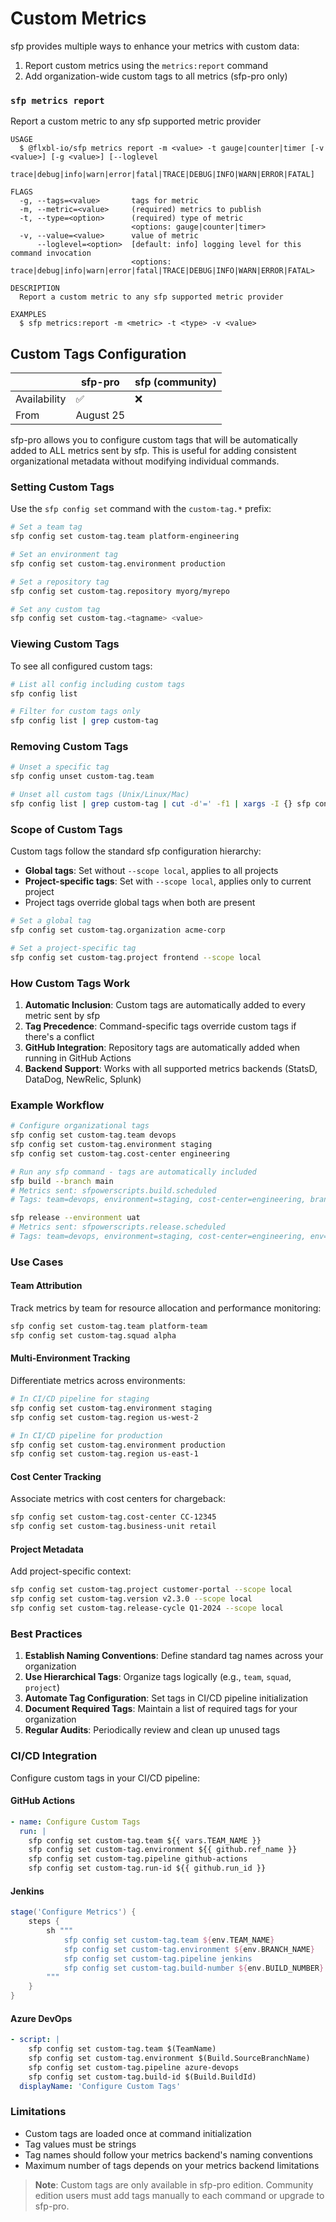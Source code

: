 # Custom Metrics

sfp provides multiple ways to enhance your metrics with custom data:
1. Report custom metrics using the `metrics:report` command
2. Add organization-wide custom tags to all metrics (sfp-pro only)

### `sfp metrics report`

Report a custom metric to any sfp supported metric provider

```
USAGE
  $ @flxbl-io/sfp metrics report -m <value> -t gauge|counter|timer [-v <value>] [-g <value>] [--loglevel
    trace|debug|info|warn|error|fatal|TRACE|DEBUG|INFO|WARN|ERROR|FATAL]

FLAGS
  -g, --tags=<value>       tags for metric
  -m, --metric=<value>     (required) metrics to publish
  -t, --type=<option>      (required) type of metric
                           <options: gauge|counter|timer>
  -v, --value=<value>      value of metric
      --loglevel=<option>  [default: info] logging level for this command invocation
                           <options: trace|debug|info|warn|error|fatal|TRACE|DEBUG|INFO|WARN|ERROR|FATAL>

DESCRIPTION
  Report a custom metric to any sfp supported metric provider

EXAMPLES
  $ sfp metrics:report -m <metric> -t <type> -v <value>
```

## Custom Tags Configuration

|              | sfp-pro     | sfp (community) |
| ------------ | ----------- | --------------- |
| Availability | ✅           | ❌               |
| From         | August 25 |                 |

sfp-pro allows you to configure custom tags that will be automatically added to ALL metrics sent by sfp. This is useful for adding consistent organizational metadata without modifying individual commands.

### Setting Custom Tags

Use the `sfp config set` command with the `custom-tag.*` prefix:

```bash
# Set a team tag
sfp config set custom-tag.team platform-engineering

# Set an environment tag
sfp config set custom-tag.environment production

# Set a repository tag
sfp config set custom-tag.repository myorg/myrepo

# Set any custom tag
sfp config set custom-tag.<tagname> <value>
```

### Viewing Custom Tags

To see all configured custom tags:

```bash
# List all config including custom tags
sfp config list

# Filter for custom tags only
sfp config list | grep custom-tag
```

### Removing Custom Tags

```bash
# Unset a specific tag
sfp config unset custom-tag.team

# Unset all custom tags (Unix/Linux/Mac)
sfp config list | grep custom-tag | cut -d'=' -f1 | xargs -I {} sfp config unset {}
```

### Scope of Custom Tags

Custom tags follow the standard sfp configuration hierarchy:

- **Global tags**: Set without `--scope local`, applies to all projects
- **Project-specific tags**: Set with `--scope local`, applies only to current project
- Project tags override global tags when both are present

```bash
# Set a global tag
sfp config set custom-tag.organization acme-corp

# Set a project-specific tag
sfp config set custom-tag.project frontend --scope local
```

### How Custom Tags Work

1. **Automatic Inclusion**: Custom tags are automatically added to every metric sent by sfp
2. **Tag Precedence**: Command-specific tags override custom tags if there's a conflict
3. **GitHub Integration**: Repository tags are automatically added when running in GitHub Actions
4. **Backend Support**: Works with all supported metrics backends (StatsD, DataDog, NewRelic, Splunk)

### Example Workflow

```bash
# Configure organizational tags
sfp config set custom-tag.team devops
sfp config set custom-tag.environment staging
sfp config set custom-tag.cost-center engineering

# Run any sfp command - tags are automatically included
sfp build --branch main
# Metrics sent: sfpowerscripts.build.scheduled
# Tags: team=devops, environment=staging, cost-center=engineering, branch=main

sfp release --environment uat
# Metrics sent: sfpowerscripts.release.scheduled
# Tags: team=devops, environment=staging, cost-center=engineering, env=uat
```

### Use Cases

#### Team Attribution
Track metrics by team for resource allocation and performance monitoring:
```bash
sfp config set custom-tag.team platform-team
sfp config set custom-tag.squad alpha
```

#### Multi-Environment Tracking
Differentiate metrics across environments:
```bash
# In CI/CD pipeline for staging
sfp config set custom-tag.environment staging
sfp config set custom-tag.region us-west-2

# In CI/CD pipeline for production
sfp config set custom-tag.environment production
sfp config set custom-tag.region us-east-1
```

#### Cost Center Tracking
Associate metrics with cost centers for chargeback:
```bash
sfp config set custom-tag.cost-center CC-12345
sfp config set custom-tag.business-unit retail
```

#### Project Metadata
Add project-specific context:
```bash
sfp config set custom-tag.project customer-portal --scope local
sfp config set custom-tag.version v2.3.0 --scope local
sfp config set custom-tag.release-cycle Q1-2024 --scope local
```

### Best Practices

1. **Establish Naming Conventions**: Define standard tag names across your organization
2. **Use Hierarchical Tags**: Organize tags logically (e.g., `team`, `squad`, `project`)
3. **Automate Tag Configuration**: Set tags in CI/CD pipeline initialization
4. **Document Required Tags**: Maintain a list of required tags for your organization
5. **Regular Audits**: Periodically review and clean up unused tags

### CI/CD Integration

Configure custom tags in your CI/CD pipeline:

#### GitHub Actions
```yaml
- name: Configure Custom Tags
  run: |
    sfp config set custom-tag.team ${{ vars.TEAM_NAME }}
    sfp config set custom-tag.environment ${{ github.ref_name }}
    sfp config set custom-tag.pipeline github-actions
    sfp config set custom-tag.run-id ${{ github.run_id }}
```

#### Jenkins
```groovy
stage('Configure Metrics') {
    steps {
        sh """
            sfp config set custom-tag.team ${env.TEAM_NAME}
            sfp config set custom-tag.environment ${env.BRANCH_NAME}
            sfp config set custom-tag.pipeline jenkins
            sfp config set custom-tag.build-number ${env.BUILD_NUMBER}
        """
    }
}
```

#### Azure DevOps
```yaml
- script: |
    sfp config set custom-tag.team $(TeamName)
    sfp config set custom-tag.environment $(Build.SourceBranchName)
    sfp config set custom-tag.pipeline azure-devops
    sfp config set custom-tag.build-id $(Build.BuildId)
  displayName: 'Configure Custom Tags'
```

### Limitations

- Custom tags are loaded once at command initialization
- Tag values must be strings
- Tag names should follow your metrics backend's naming conventions
- Maximum number of tags depends on your metrics backend limitations

> **Note**: Custom tags are only available in sfp-pro edition. Community edition users must add tags manually to each command or upgrade to sfp-pro.

